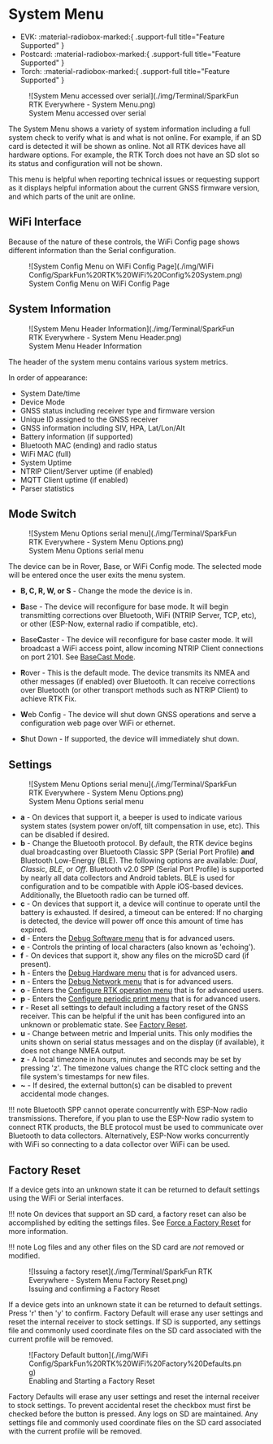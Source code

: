 # System Menu

<!--
Compatibility Icons
====================================================================================

:material-radiobox-marked:{ .support-full title="Feature Supported" }
:material-radiobox-indeterminate-variant:{ .support-partial title="Feature Partially Supported" }
:material-radiobox-blank:{ .support-none title="Feature Not Supported" }
-->

<div class="grid cards fill" markdown>

- EVK: :material-radiobox-marked:{ .support-full title="Feature Supported" }
- Postcard: :material-radiobox-marked:{ .support-full title="Feature Supported" }
- Torch: :material-radiobox-marked:{ .support-full title="Feature Supported" }

</div>

<figure markdown>
![System Menu accessed over serial](./img/Terminal/SparkFun RTK Everywhere - System Menu.png)
<figcaption markdown>
System Menu accessed over serial
</figcaption>
</figure>

The System Menu shows a variety of system information including a full system check to verify what is and what is not online. For example, if an SD card is detected it will be shown as online. Not all RTK devices have all hardware options. For example, the RTK Torch does not have an SD slot so its status and configuration will not be shown.

This menu is helpful when reporting technical issues or requesting support as it displays helpful information about the current GNSS firmware version, and which parts of the unit are online.

## WiFi Interface

Because of the nature of these controls, the WiFi Config page shows different information than the Serial configuration.

<figure markdown>
![System Config Menu on WiFi Config Page](./img/WiFi Config/SparkFun%20RTK%20WiFi%20Config%20System.png)
<figcaption markdown>
System Config Menu on WiFi Config Page
</figcaption>
</figure>

## System Information

<figure markdown>
![System Menu Header Information](./img/Terminal/SparkFun RTK Everywhere - System Menu Header.png)
<figcaption markdown>
System Menu Header Information
</figcaption>
</figure>

The header of the system menu contains various system metrics.

In order of appearance:

- System Date/time
- Device Mode
- GNSS status including receiver type and firmware version
- Unique ID assigned to the GNSS receiver
- GNSS information including SIV, HPA, Lat/Lon/Alt
- Battery information (if supported)
- Bluetooth MAC (ending) and radio status
- WiFi MAC (full)
- System Uptime
- NTRIP Client/Server uptime (if enabled)
- MQTT Client uptime (if enabled)
- Parser statistics

## Mode Switch

<figure markdown>
![System Menu Options serial menu](./img/Terminal/SparkFun RTK Everywhere - System Menu Options.png)
<figcaption markdown>
System Menu Options serial menu
</figcaption>
</figure>

The device can be in Rover, Base, or WiFi Config mode. The selected mode will be entered once the user exits the menu system.

- **B, C, R, W, or S** - Change the mode the device is in.

- **B**ase - The device will reconfigure for base mode. It will begin transmitting corrections over Bluetooth, WiFi (NTRIP Server, TCP, etc), or other (ESP-Now, external radio if compatible, etc).
- Base**C**aster - The device will reconfigure for base caster mode. It will broadcast a WiFi access point, allow incoming NTRIP Client connections on port 2101. See [BaseCast Mode](menu_base.md#base-cast).
- **R**over - This is the default mode. The device transmits its NMEA and other messages (if enabled) over Bluetooth. It can receive corrections over Bluetooth (or other transport methods such as NTRIP Client) to achieve RTK Fix.
- **W**eb Config - The device will shut down GNSS operations and serve a configuration web page over WiFi or ethernet.
- **S**hut Down - If supported, the device will immediately shut down.

## Settings

<figure markdown>
![System Menu Options serial menu](./img/Terminal/SparkFun RTK Everywhere - System Menu Options.png)
<figcaption markdown>
System Menu Options serial menu
</figcaption>
</figure>

- **a** - On devices that support it, a beeper is used to indicate various system states (system power on/off, tilt compensation in use, etc). This can be disabled if desired.
- **b** - Change the Bluetooth protocol. By default, the RTK device begins dual broadcasting over Bluetooth Classic SPP (Serial Port Profile) **and** Bluetooth Low-Energy (BLE). The following options are available: *Dual*, *Classic*, *BLE*, or *Off*. Bluetooth v2.0 SPP (Serial Port Profile) is supported by nearly all data collectors and Android tablets. BLE is used for configuration and to be compatible with Apple iOS-based devices. Additionally, the Bluetooth radio can be turned off.
- **c** - On devices that support it, a device will continue to operate until the battery is exhausted. If desired, a timeout can be entered: If no charging is detected, the device will power off once this amount of time has expired.
- **d** - Enters the [Debug Software menu](menu_debug_software.md) that is for advanced users.
- **e** - Controls the printing of local characters (also known as 'echoing').
- **f** - On devices that support it, show any files on the microSD card (if present).
- **h** - Enters the [Debug Hardware menu](menu_debug_hardware.md) that is for advanced users.
- **n** - Enters the [Debug Network menu](menu_debug_network.md) that is for advanced users.
- **o** - Enters the [Configure RTK operation menu](menu_debug_rtk_operation.md) that is for advanced users.
- **p** - Enters the [Configure periodic print menu](menu_debug_periodic_print.md) that is for advanced users.
- **r** - Reset all settings to default including a factory reset of the GNSS receiver. This can be helpful if the unit has been configured into an unknown or problematic state. See [Factory Reset](menu_system.md#factory-reset).
- **u** - Change between metric and Imperial units. This only modifies the units shown on serial status messages and on the display (if available), it does not change NMEA output.
- **z** - A local timezone in hours, minutes and seconds may be set by pressing 'z'. The timezone values change the RTC clock setting and the file system's timestamps for new files.
- **~** - If desired, the external button(s) can be disabled to prevent accidental mode changes.

!!! note
	Bluetooth SPP cannot operate concurrently with ESP-Now radio transmissions. Therefore, if you plan to use the ESP-Now radio system to connect RTK products, the BLE protocol must be used to communicate over Bluetooth to data collectors. Alternatively, ESP-Now works concurrently with WiFi so connecting to a data collector over WiFi can be used.

## Factory Reset

If a device gets into an unknown state it can be returned to default settings using the WiFi or Serial interfaces.

!!! note
	On devices that support an SD card, a factory reset can also be accomplished by editing the settings files. See [Force a Factory Reset](configure_with_settings_file.md#forcing-a-factory-reset) for more information.

!!! note
	Log files and any other files on the SD card are *not* removed or modified.

<figure markdown>
![Issuing a factory reset](./img/Terminal/SparkFun RTK Everywhere - System Menu Factory Reset.png)
<figcaption markdown>
Issuing and confirming a Factory Reset
</figcaption>
</figure>

If a device gets into an unknown state it can be returned to default settings. Press 'r' then 'y' to confirm. Factory Default will erase any user settings and reset the internal receiver to stock settings. If SD is supported, any settings file and commonly used coordinate files on the SD card associated with the current profile will be removed.

<figure markdown>
![Factory Default button](./img/WiFi Config/SparkFun%20RTK%20WiFi%20Factory%20Defaults.png)
<figcaption markdown>
Enabling and Starting a Factory Reset
</figcaption>
</figure>

Factory Defaults will erase any user settings and reset the internal receiver to stock settings. To prevent accidental reset the checkbox must first be checked before the button is pressed. Any logs on SD are maintained. Any settings file and commonly used coordinate files on the SD card associated with the current profile will be removed.
